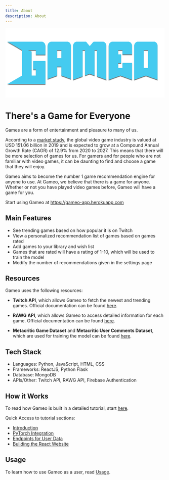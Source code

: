 ```yaml
---
title: About
description: About
---
```


![logo](../../static/img/gameo-logo.png)

# There's a Game for Everyone

Games are a form of entertainment and pleasure to many of us.

According to a [market study](https://www.grandviewresearch.com/industry-analysis/video-game-market#:~:text=The%20global%20video%20game%20market,key%20factors%20driving%20the%20growth), the global video game industry is valued at USD 151.06 billion in 2019 and is expected to grow at a Compound Annual Growth Rate (CAGR) of 12.9% from 2020 to 2027. This means that there will be more selection of games for us. For gamers and for people who are not familiar with video games, it can be daunting to find and choose a game that they will enjoy.

Gameo aims to become the number 1 game recommendation engine for anyone to use. At Gameo, we believe that there is a game for anyone. Whether or not you have played video games before, Gameo will have a game for you.

Start using Gameo at https://gameo-app.herokuapp.com

## Main Features

- See trending games based on how popular it is on Twitch
- View a personalized recommendation list of games based on games rated
- Add games to your library and wish list
- Games that are rated will have a rating of 1-10, which will be used to train the model
- Modify the number of recommendations given in the settings page

## Resources

Gameo uses the following resources:

- **Twitch API**, which allows Gameo to fetch the newest and trending games. Official documentation can be found [here](https://dev.twitch.tv/docs/api/).

- **RAWG API**, which allows Gameo to access detailed information for each game. Official documentation can be found [here](https://rawg.io/apidocs).

- **Metacritic Game Dataset** and **Metacritic User Comments Dataset**, which are used for training the model can be found [here](https://www.kaggle.com/dahlia25/metacritic-video-game-comments).

## Tech Stack

- Languages: Python, JavaScript, HTML, CSS
- Frameworks: ReactJS, Python Flask
- Database: MongoDB
- APIs/Other: Twitch API, RAWG API, Firebase Authentication

## How it Works

To read how Gameo is built in a detailed tutorial, start [here](../../docs/en).

Quick Access to tutorial sections:

- [Introduction](../../docs/en)
- [PyTorch Integration](../../docs/collaborative-filtering)
- [Endpoints for User Data](../../docs/overview)
- [Building the React Website](../../docs/api-usage)

## Usage

To learn how to use Gameo as a user, read [Usage](usage).
